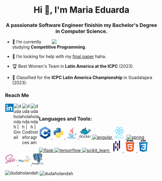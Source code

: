 <h1 align="center">Hi 👋, I'm Maria Eduarda</h1>
<h3 align="center">A passionate Software Engineer finishin my Bachelor's Degree in Computer Science.</h3>



<img align='right' src="https://media.giphy.com/media/OAglYDNHPx5qo/giphy.gif" width="350">

- 🌱 I’m currently studying **Competitive Programming**.

- 🤝 I’m looking for help with my [final paper](https://github.com/dudaholandah/streamlit-data-vis)  haha.

- 🏆 Best Women's Team in **Latin America at the ICPC** (2023).

- 🥳 Classified for the **ICPC Latin America Championship** in Guadalajara (2023).

### Reach Me

[<img align="left" alt="dudaholandah | LinkedIn" width="28px" src="https://github.com/devicons/devicon/blob/v2.14.0/icons/linkedin/linkedin-original.svg" />]("https://www.linkedin.com/in/duda-mholanda")
[<img align="left" alt="dudaholandah | Gmail" width="28px" src="https://github.com/TheDudeThatCode/TheDudeThatCode/blob/master/Assets/Gmail.svg" />]("mailto:duda.mholanda@gmail.com")
[<img align="left" alt="dudaholandah | Codeforces" width="28px" src="https://art.npanuhin.me/SVG/Codeforces/Codeforces.colored.svg"/>]("https://codeforces.com/profile/dudaholandah")
[<img align="left" alt="dudaholandah | Instagram" width="28px" src="https://github.com/TheDudeThatCode/TheDudeThatCode/blob/master/Assets/Instagram.svg" />]("https://www.instagram.com/dudaholandah/")

<!---[<img align="left" alt="dudaholandah | Twitter" width="28px" src="https://github.com/TheDudeThatCode/TheDudeThatCode/blob/master/Assets/Twitter.svg" />][twitter]-->

<br/>

<h3 align="left">Languages and Tools:</h3>
<p align="left"> 
    <a href="https://www.w3schools.com/cpp/" target="_blank" rel="noreferrer"> <img src="https://raw.githubusercontent.com/devicons/devicon/master/icons/cplusplus/cplusplus-original.svg" alt="cplusplus" width="40" height="40"/> </a> 
    <a href="https://www.python.org" target="_blank" rel="noreferrer"> <img src="https://raw.githubusercontent.com/devicons/devicon/master/icons/python/python-original.svg" alt="python" width="40" height="40"/> </a> 
    <a href="https://www.java.com" target="_blank" rel="noreferrer"> <img src="https://raw.githubusercontent.com/devicons/devicon/master/icons/java/java-original.svg" alt="java" width="40" height="40"/> </a> 
    <a href="https://www.docker.com/" target="_blank" rel="noreferrer"> <img src="https://raw.githubusercontent.com/devicons/devicon/master/icons/docker/docker-original-wordmark.svg" alt="docker" width="40" height="40"/> </a> 
    <a href="https://angular.io" target="_blank" rel="noreferrer"> <img src="https://angular.io/assets/images/logos/angular/angular.svg" alt="angular" width="40" height="40"/> </a> 
    <a href="https://reactjs.org/" target="_blank" rel="noreferrer"> <img src="https://raw.githubusercontent.com/devicons/devicon/master/icons/react/react-original-wordmark.svg" alt="react" width="40" height="40"/> </a> 
    <a href="https://spring.io/" target="_blank" rel="noreferrer"> <img src="https://www.vectorlogo.zone/logos/springio/springio-icon.svg" alt="spring" width="40" height="40"/> </a> 
    <a href="https://flask.palletsprojects.com/" target="_blank" rel="noreferrer"> <img src="https://www.vectorlogo.zone/logos/pocoo_flask/pocoo_flask-icon.svg" alt="flask" width="40" height="40"/> </a> 
    <a href="https://www.tensorflow.org" target="_blank" rel="noreferrer"> <img src="https://www.vectorlogo.zone/logos/tensorflow/tensorflow-icon.svg" alt="tensorflow" width="40" height="40"/> </a>
    <a href="https://scikit-learn.org/" target="_blank" rel="noreferrer"> <img src="https://upload.wikimedia.org/wikipedia/commons/0/05/Scikit_learn_logo_small.svg" alt="scikit_learn" width="40" height="40"/> </a> 
    <a href="https://pandas.pydata.org/" target="_blank" rel="noreferrer"> <img src="https://raw.githubusercontent.com/devicons/devicon/2ae2a900d2f041da66e950e4d48052658d850630/icons/pandas/pandas-original.svg" alt="pandas" width="40" height="40"/> </a> 
    <a href="https://www.w3.org/html/" target="_blank" rel="noreferrer"> <img src="https://raw.githubusercontent.com/devicons/devicon/master/icons/html5/html5-original-wordmark.svg" alt="html5" width="40" height="40"/> </a> 
    <a href="https://www.w3schools.com/css/" target="_blank" rel="noreferrer"> <img src="https://raw.githubusercontent.com/devicons/devicon/master/icons/css3/css3-original-wordmark.svg" alt="css3" width="40" height="40"/> </a> 
    <a href="https://sass-lang.com" target="_blank" rel="noreferrer"> <img src="https://raw.githubusercontent.com/devicons/devicon/master/icons/sass/sass-original.svg" alt="sass" width="40" height="40"/> </a> 
    <a href="https://www.mysql.com/" target="_blank" rel="noreferrer"> <img src="https://raw.githubusercontent.com/devicons/devicon/master/icons/mysql/mysql-original-wordmark.svg" alt="mysql" width="40" height="40"/> </a> 
    <a href="https://www.postgresql.org" target="_blank" rel="noreferrer"> <img src="https://raw.githubusercontent.com/devicons/devicon/master/icons/postgresql/postgresql-original-wordmark.svg" alt="postgresql" width="40" height="40"/> </a> 
</p>

<p><img align="left" height="200px" src="https://github-readme-stats.vercel.app/api/top-langs?username=dudaholandah&show_icons=true&locale=en&layout=compact" alt="dudaholandah" /></p>

<p>&nbsp;<img align="center" height="200px" src="https://github-readme-stats.vercel.app/api?username=dudaholandah&show_icons=true&locale=en" alt="dudaholandah" /></p>
